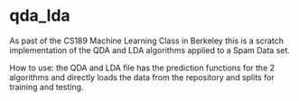# qda_lda

As past of the CS189 Machine Learning Class in Berkeley this is a scratch implementation of the QDA and LDA algorithms applied to a Spam Data set.

How to use: the QDA and LDA file has the prediction functions for the 2 algorithms and directly loads the data from the repository and splits for training and testing.
